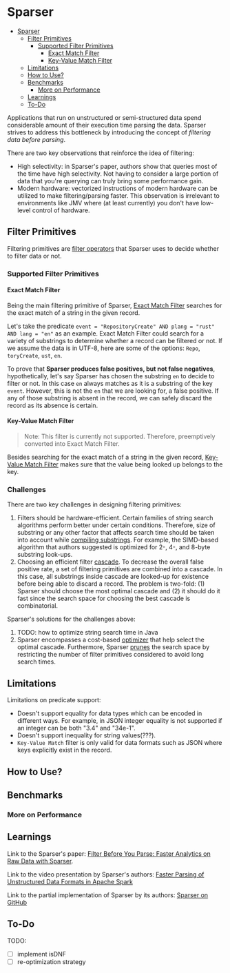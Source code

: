 # Sparser

<!-- TOC -->
* [Sparser](#sparser)
  * [Filter Primitives](#filter-primitives)
    * [Supported Filter Primitives](#supported-filter-primitives)
      * [Exact Match Filter](#exact-match-filter)
      * [Key-Value Match Filter](#key-value-match-filter)
  * [Limitations](#limitations)
  * [How to Use?](#how-to-use)
  * [Benchmarks](#benchmarks)
    * [More on Performance](#more-on-performance)
  * [Learnings](#learnings)
  * [To-Do](#to-do)
<!-- TOC -->

Applications that run on unstructured or semi-structured data spend considerable amount of their execution time 
parsing the data. Sparser strives to address this bottleneck by introducing the concept of _filtering data before 
parsing_.

There are two key observations that reinforce the idea of filtering:

- High selectivity: in Sparser's paper, authors show that queries most of the time have high selectivity. Not having 
  to consider a large portion of data that you're querying can truly bring some performance gain.
- Modern hardware: vectorized instructions of modern hardware can be utilized to make filtering/parsing faster. This 
  observation is irrelevant to environments like JMV where (at least currently) you don't have low-level control of 
  hardware.

## Filter Primitives

Filtering primitives are [filter operators](./core/src/main/java/com/meylism/sparser/core/operator/FilterOperator.java) 
that Sparser uses to decide whether to filter data or not.

### Supported Filter Primitives

#### Exact Match Filter

Being the main filtering primitive of Sparser, [Exact Match Filter](./core/src/main/java/com/meylism/sparser/core/operator/ExactMatchFilterOperator.java) 
searches for the exact match of a string in the given record.

Let's take the predicate `event = "RepositoryCreate" AND plang = "rust" AND lang = "en"` as an example. Exact Match 
Filter could search for a variety of substrings to determine whether a record can be filtered or not. If we assume the data is in 
UTF-8, here are some of the options: `Repo`, `toryCreate`, `ust`, `en`. 

To prove that **Sparser produces false positives, but not false negatives**, hypothetically, let's say Sparser has chosen 
the substring `en` to decide to filter or not. In this case `en` always matches as it is a substring of the key 
`event`. However, this is not the `en` that we are looking for, a false positive. If any of those substring is absent in the 
record, we can safely discard the record as its absence is certain.

#### Key-Value Match Filter

> Note: This filter is currently not supported. Therefore, preemptively converted into Exact Match Filter.

Besides searching for the exact match of a string in the given record, [Key-Value Match Filter](./core/src/main/java/com/meylism/sparser/core/operator/KeyValueMatchFilterOperator.java) 
makes sure that the value being looked up belongs to the key.

### Challenges

There are two key challenges in designing filtering primitives:
1. Filters should be hardware-efficient. Certain families of string search algorithms perform better under certain 
   conditions. Therefore, size of substring or any other factor that affects search time should be taken into 
   account while [compiling substrings](./core/src/main/java/com/meylism/sparser/core/operator/compiler/RawFilterCompiler.java). 
   For example, the SIMD-based algorithm that authors suggested is optimized for 2-, 4-, and 8-byte substring look-ups.
2. Choosing an efficient filter [cascade](./core/src/main/java/com/meylism/sparser/core/filter/Cascade.java). To 
   decrease the overall false positive rate, a set of filtering primitives are combined into a cascade. In this case, 
   all substrings inside cascade are looked-up for existence before being 
   able to discard a record. The problem is two-fold: (1) Sparser should choose the most optimal cascade and (2) it
   should do it fast since the search space for choosing the best cascade is combinatorial.

Sparser's solutions for the challenges above:
1. TODO: how to optimize string search time in Java
2. Sparser encompasses a cost-based [optimizer](./core/src/main/java/com/meylism/sparser/core/optimization/CostBasedOptimizer.java)
   that help select the optimal cascade. Furthermore, Sparser [prunes](./core/src/main/java/com/meylism/sparser/core/optimization/transformation/FilterPruningTransformer.java) the search space by
   restricting the number of filter primitives considered to avoid long search times.

## Limitations

Limitations on predicate support:

* Doesn't support equality for data types which can be encoded in different ways. For example, in JSON integer 
  equality is not supported if an integer can be both "3.4" and "34e-1".
* Doesn't support inequality for string values(???).
* `Key-Value Match` filter is only valid for data formats such as JSON where keys explicitly exist in the record.

## How to Use?

## Benchmarks

### More on Performance

## Learnings

Link to the Sparser's paper: [Filter Before You Parse: Faster Analytics on Raw Data with Sparser](https://www.vldb.org/pvldb/vol11/p1576-palkar.pdf).

Link to the video presentation by Sparser's authors: [Faster Parsing of Unstructured Data Formats in Apache Spark ](https://youtu.be/Cpk9VvUSSUg)

Link to the partial implementation of Sparser by its authors: [Sparser on GitHub](https://github.com/stanford-futuredata/sparser)

## To-Do

TODO:

- [ ] implement isDNF
- [ ] re-optimization strategy